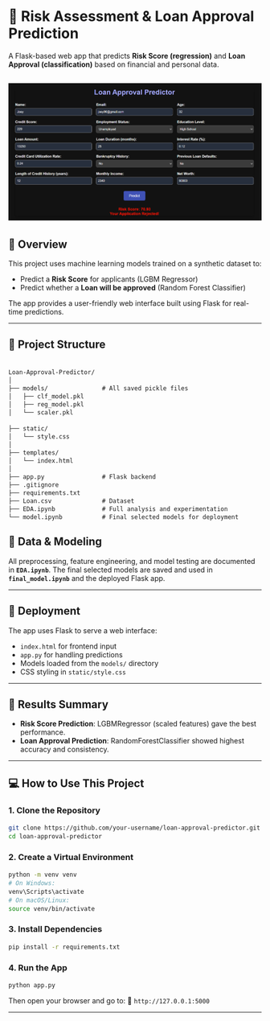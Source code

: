 # 🏦 Risk Assessment & Loan Approval Prediction

A Flask-based web app that predicts **Risk Score (regression)** and **Loan Approval (classification)** based on financial and personal data.

![Loan Approval Screenshot](https://github.com/siri142523/Loan---Predictor/raw/main/static/Screenshot.png)
---

## 📌 Overview

This project uses machine learning models trained on a synthetic dataset to:

- Predict a **Risk Score** for applicants (LGBM Regressor)
- Predict whether a **Loan will be approved** (Random Forest Classifier)

The app provides a user-friendly web interface built using Flask for real-time predictions.

---

## 📁 Project Structure

```

Loan-Approval-Predictor/
│
├── models/               # All saved pickle files
│   ├── clf_model.pkl
│   ├── reg_model.pkl
│   └── scaler.pkl

├── static/
│   └── style.css
│
├── templates/
│   └── index.html
│
├── app.py                # Flask backend
├── .gitignore
├── requirements.txt
├── Loan.csv              # Dataset
├── EDA.ipynb             # Full analysis and experimentation
└── model.ipynb           # Final selected models for deployment

````



## 🔧 Data & Modeling

All preprocessing, feature engineering, and model testing are documented in **`EDA.ipynb`**. The final selected models are saved and used in **`final_model.ipynb`** and the deployed Flask app.

---

## 🚀 Deployment

The app uses Flask to serve a web interface:

- `index.html` for frontend input
- `app.py` for handling predictions
- Models loaded from the `models/` directory
- CSS styling in `static/style.css`

---

## 🧠 Results Summary

- **Risk Score Prediction**: LGBMRegressor (scaled features) gave the best performance.
- **Loan Approval Prediction**: RandomForestClassifier showed highest accuracy and consistency.

---

## 💻 How to Use This Project

### 1. Clone the Repository

```bash
git clone https://github.com/your-username/loan-approval-predictor.git
cd loan-approval-predictor
````

### 2. Create a Virtual Environment

```bash
python -m venv venv
# On Windows:
venv\Scripts\activate
# On macOS/Linux:
source venv/bin/activate
```

### 3. Install Dependencies

```bash
pip install -r requirements.txt
```

### 4. Run the App

```bash
python app.py
```

Then open your browser and go to:
📍 `http://127.0.0.1:5000`

---

